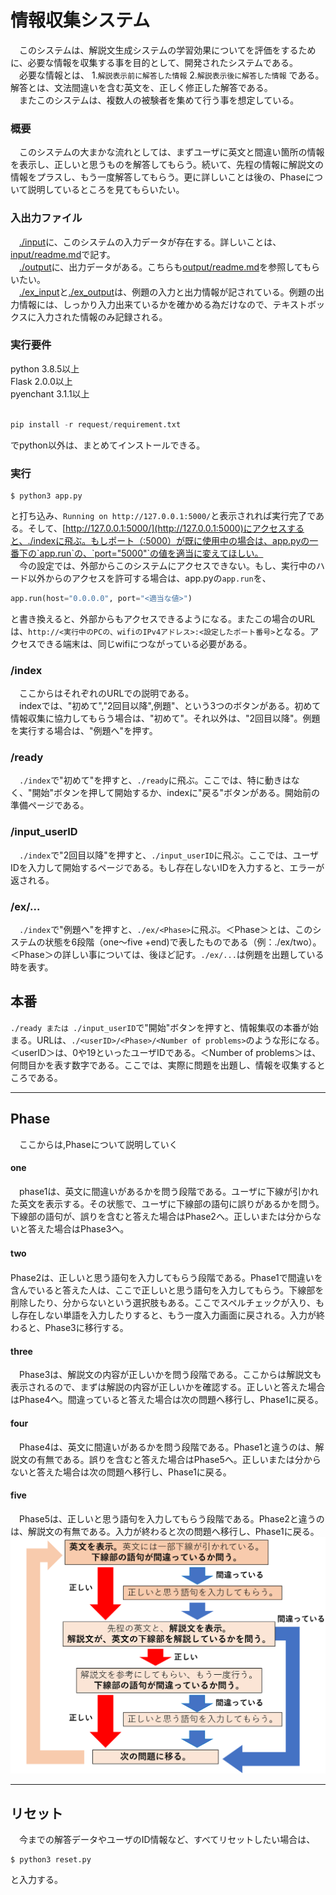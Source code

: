 # 情報収集システム
　このシステムは、解説文生成システムの学習効果についてを評価をするために、必要な情報を収集する事を目的として、開発されたシステムである。<br>
　必要な情報とは、
1.`解説表示前に解答した情報`
2.`解説表示後に解答した情報`
である。解答とは、文法間違いを含む英文を、正しく修正した解答である。<br>
　またこのシステムは、複数人の被験者を集めて行う事を想定している。


### 概要
　このシステムの大まかな流れとしては、まずユーザに英文と間違い箇所の情報を表示し、正しいと思うものを解答してもらう。続いて、先程の情報に解説文の情報をプラスし、もう一度解答してもらう。更に詳しいことは後の、Phaseについて説明しているところを見てもらいたい。<br>

### 入出力ファイル
　[./input](https://github.com/yusuke1565/gathering-info-system/tree/master/input)に、このシステムの入力データが存在する。詳しいことは、[input/readme.md](https://github.com/yusuke1565/gathering-info-system/tree/master/input/readme.md)で記す。<br>
　[./output](https://github.com/yusuke1565/gathering-info-system/tree/master/output)に、出力データがある。こちらも[output/readme.md](https://github.com/yusuke1565/gathering-info-system/tree/master/output/readme.md)を参照してもらいたい。<br>
　[./ex_input](https://github.com/yusuke1565/gathering-info-system/tree/master/ex_input)と[./ex_output](https://github.com/yusuke1565/gathering-info-system/tree/master/ex_output)は、例題の入力と出力情報が記されている。例題の出力情報には、しっかり入力出来ているかを確かめる為だけなので、テキストボックスに入力された情報のみ記録される。

### 実行要件
python 3.8.5以上<br>
Flask 2.0.0以上<br>
pyenchant 3.1.1以上<br><br>
```python
pip install -r request/requirement.txt
```
でpython以外は、まとめてインストールできる。

### 実行
```python:/evaluation-system
$ python3 app.py
```
と打ち込み、`Running on http://127.0.0.1:5000/`と表示されれば実行完了である。そして、[http://127.0.0.1:5000/](http://127.0.0.1:5000)にアクセスすると、./indexに飛ぶ。もしポート（:5000）が既に使用中の場合は、app.pyの一番下の`app.run`の、`port="5000"`の値を適当に変えてほしい。<br>
　今の設定では、外部からこのシステムにアクセスできない。もし、実行中のハード以外からのアクセスを許可する場合は、app.pyの`app.run`を、
```python:app.py
app.run(host="0.0.0.0", port="<適当な値>")
```
と書き換えると、外部からもアクセスできるようになる。またこの場合のURLは、`http://<実行中のPCの、wifiのIPv4アドレス>:<設定したポート番号>`となる。アクセスできる端末は、同じwifiにつながっている必要がある。

### /index
　ここからはそれぞれのURLでの説明である。<br>
　indexでは、"初めて","2回目以降",例題"、という3つのボタンがある。初めて情報収集に協力してもらう場合は、"初めて"。それ以外は、"2回目以降"。例題を実行する場合は、"例題へ"を押す。

### /ready
　`./index`で"初めて"を押すと、`./ready`に飛ぶ。ここでは、特に動きはなく、"開始"ボタンを押して開始するか、indexに"戻る"ボタンがある。開始前の準備ページである。

### /input_userID
　`./index`で"2回目以降"を押すと、`./input_userID`に飛ぶ。ここでは、ユーザIDを入力して開始するページである。もし存在しないIDを入力すると、エラーが返される。

### /ex/...
　`./index`で"例題へ"を押すと、`./ex/<Phase>`に飛ぶ。＜Phase＞とは、このシステムの状態を6段階（one～five +end)で表したものである（例：./ex/two）。＜Phase＞の詳しい事については、後ほど記す。`./ex/...`は例題を出題している時を表す。

## 本番
 `./ready または ./input_userID`で"開始"ボタンを押すと、情報集収の本番が始まる。URLは、`./<userID>/<Phase>/<Number of problems>`のような形になる。＜userID＞は、0や19といったユーザIDである。＜Number of problems＞は、何問目かを表す数字である。ここでは、実際に問題を出題し、情報を収集するところである。
<hr>

## Phase
　ここからは,Phaseについて説明していく
#### one
　phase1は、英文に間違いがあるかを問う段階である。ユーザに下線が引かれた英文を表示する。その状態で、ユーザに下線部の語句に誤りがあるかを問う。下線部の語句が、誤りを含むと答えた場合はPhase2へ。正しいまたは分からないと答えた場合はPhase3へ。

#### two　
 Phase2は、正しいと思う語句を入力してもらう段階である。Phase1で間違いを含んでいると答えた人は、ここで正しいと思う語句を入力してもらう。下線部を削除したり、分からないという選択肢もある。ここでスペルチェックが入り、もし存在しない単語を入力したりすると、もう一度入力画面に戻される。入力が終わると、Phase3に移行する。

#### three
　Phase3は、解説文の内容が正しいかを問う段階である。ここからは解説文も表示されるので、まずは解説の内容が正しいかを確認する。正しいと答えた場合はPhase4へ。間違っていると答えた場合は次の問題へ移行し、Phase1に戻る。

#### four
　Phase4は、英文に間違いがあるかを問う段階である。Phase1と違うのは、解説文の有無である。誤りを含むと答えた場合はPhase5へ。正しいまたは分からないと答えた場合は次の問題へ移行し、Phase1に戻る。

#### five
　Phase5は、正しいと思う語句を入力してもらう段階である。Phase2と違うのは、解説文の有無である。入力が終わると次の問題へ移行し、Phase1に戻る。
![システム図解](./images/system_overview.png "システム概要の図解")

<hr>

## リセット
　今までの解答データやユーザのID情報など、すべてリセットしたい場合は、
```python:reset
$ python3 reset.py
```
と入力する。

